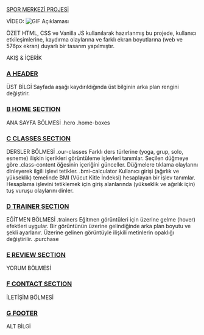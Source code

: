 [SPOR MERKEZİ PROJESİ](https://sport-center-proje.netlify.app)

VİDEO:
![GIF Açıklaması](proje-on-izleme.gif)

ÖZET
HTML, CSS ve Vanilla JS kullanılarak hazırlanmış bu projede, kullanıcı etkileşimlerine, kaydırma olaylarına ve farklı ekran boyutlarına (web ve 576px ekran) duyarlı bir tasarım yapılmıştır.

AKIŞ & İÇERİK
### [A HEADER](https://sport-center-proje.netlify.app#index.html#section-home)
ÜST BİLGİ
Sayfada aşağı kaydırıldığında üst bilginin arka plan rengini değiştirir.

### [B HOME SECTION](https://sport-center-proje.netlify.app#index.html#section-home)
 ANA SAYFA BÖLMESİ
.hero
.home-boxes

### [C CLASSES SECTION](https://sport-center-proje.netlify.app/#section-classes)
DERSLER BÖLMESİ
.our-classes
Farklı ders türlerine (yoga, grup, solo, esneme) ilişkin içerikleri görüntüleme işlevleri tanımlar.
Seçilen düğmeye göre .class-content öğesinin içeriğini günceller.
Düğmelere tıklama olaylarını dinleyerek ilgili işlevi tetikler.
.bmi-calculator
Kullanıcı girişi (ağırlık ve yükseklik) temelinde BMI (Vücut Kitle İndeksi) hesaplayan bir işlev tanımlar.
Hesaplama işlevini tetiklemek için giriş alanlarında (yükseklik ve ağırlık için) tuş vuruşu olaylarını dinler.
 
### [D TRAINER SECTION](https://sport-center-proje.netlify.app#index.html#section-trainer)
EĞİTMEN BÖLMESİ
.trainers
Eğitmen görüntüleri için üzerine gelme (hover) efektleri uygular.
Bir görüntünün üzerine gelindiğinde arka plan boyutu ve şekli ayarlanır.
Üzerine gelinen görüntüyle ilişkili metinlerin opaklığı değiştirilir.
.purchase

### [E REVIEW SECTION](https://sport-center-proje.netlify.app#index.html#section-review)
YORUM BÖLMESİ

### [F CONTACT SECTION](https://sport-center-proje.netlify.app#index.html#section-contact)
İLETİŞİM BÖLMESİ

### [G FOOTER](https://sport-center-proje.netlify.app#index.html#footer)
ALT BİLGİ